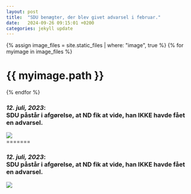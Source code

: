 ```yaml
---
layout: post
title:  "SDU benægter, der blev givet advarsel i februar."
date:   2024-09-26 09:15:01 +0200
categories: jekyll update
---
```

{% assign image_files = site.static_files | where: "image", true %}
{% for myimage in image_files %}
  <h1> {{ myimage.path }} </h1>
{% endfor %}

   <div class="argument_component">
   <h3><i>12. juli, 2023</i>: <br>SDU påstår i afgørelse, at ND fik at vide, han IKKE havde fået en advarsel.</h3>
   <div class="content">
   <a title='"Jeg har også noteret mig, at du på møde med din vejleder den 21. februar 2023 blev orienteret om, at din undskyldning i sagen fra BML den 31. januar 2023 blev accepteret og man ikke ville gå videre med sagen."' href="https://github.com/occupiedUsername/pift/blob/master/custom_assets/images/ben%C3%A6gtelse_af_advarsel_i_advarsel.png" target="_blank" rel="noreferrer noopener">
   <img src="https://drive.google.com/file/d/1Lv5r929RX1hNHWTUzWWKUvzqx1iqFbwY/uc?usp=drive_link">
   </a>
   </div>
   </div>
=======
<h3><i>12. juli, 2023</i>: <br>SDU påstår i afgørelse, at ND fik at vide, han IKKE havde fået en advarsel.</h3>
<div>
<a title='"Jeg har også noteret mig, at du på møde med din vejleder den 21. februar 2023 blev orienteret om, at din undskyldning i sagen fra BML den 31. januar 2023 blev accepteret og man ikke ville gå videre med sagen."' href="https://drive.google.com/file/d/1Lv5r929RX1hNHWTUzWWKUvzqx1iqFbwY/view?usp=drive_link" target="_blank" rel="noreferrer noopener">
 <img src="https://drive.google.com/thumbnail?id=1Lv5r929RX1hNHWTUzWWKUvzqx1iqFbwY">
 </a>
</div>
